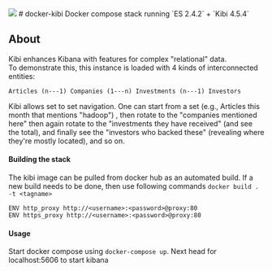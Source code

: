 <img src="https://avatars3.githubusercontent.com/u/12463357?v=3" />
# docker-kibi
Docker compose stack running `ES 2.4.2` + `Kibi 4.5.4`

## About
Kibi enhances Kibana with features for complex "relational" data.<br>
To demonstrate this, this instance is loaded with 4 kinds of interconnected entities:

`Articles (n---1) Companies (1---n) Investments (n---1) Investors`

Kibi allows set to set navigation. One can start from a set (e.g., Articles this month that mentions "hadoop") , then rotate to the "companies mentioned here" then again rotate to the "investments they have received" (and see the total), and finally see the "investors who backed these" (revealing where they're mostly located), and so on.

#### Building the stack

The kibi image can be pulled from docker hub as an automated build. If a new build needs to be done, 
then use following commands `docker build . -t <tagname>`

```
ENV http_proxy http://<username>:<password>@proxy:80
ENV https_proxy http://<username>:<password>@proxy:80
```

#### Usage

Start docker compose using `docker-compose up`. Next head for localhost:5606 to start kibana
